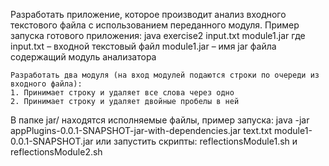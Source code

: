 Разработать приложение, которое производит анализ входного текстового файла с использованием переданного модуля.
    Пример запуска готового приложения:
        java exercise2 input.txt module1.jar
    где 
    input.txt – входной текстовый файл
    module1.jar – имя jar файла содержащий модуль анализатора

    Разработать два модуля (на вход модулей подаются строки по очереди из входного файла):
    1. Принимает строку и удаляет все слова через одно
    2. Принимает строку и удаляет двойные пробелы в ней

В папке jar/ находятся исполняемые файлы, пример запуска:
	java -jar appPlugins-0.0.1-SNAPSHOT-jar-with-dependencies.jar text.txt module1-0.0.1-SNAPSHOT.jar или запустить скрипты:
	reflectionsModule1.sh и reflectionsModule2.sh
	
